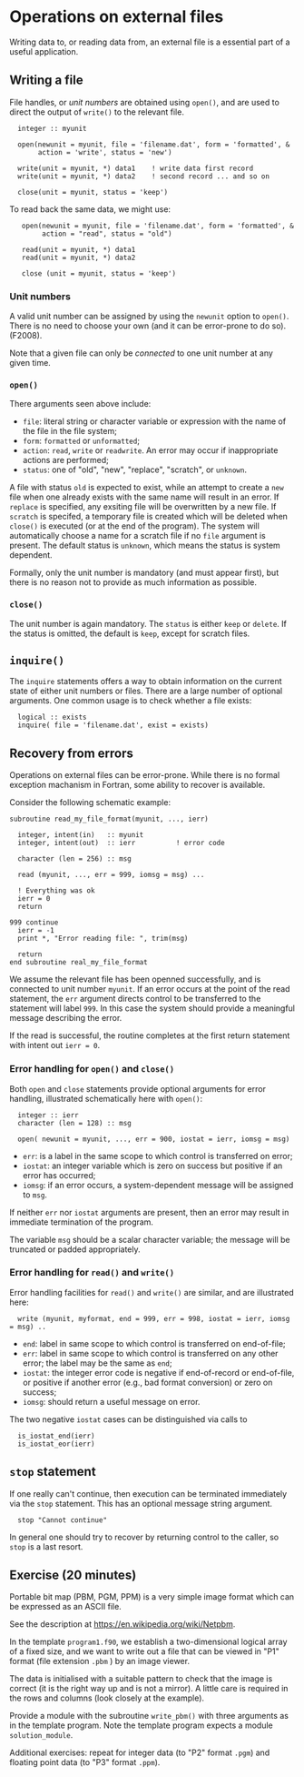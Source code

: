 # Operations on external files

Writing data to, or reading data from, an external file is a essential
part of a useful application.


## Writing a file

File handles, or _unit numbers_ are obtained using `open()`, and are
used to direct the output of `write()` to the relevant file.
```
  integer :: myunit

  open(newunit = myunit, file = 'filename.dat', form = 'formatted', &
       action = 'write', status = 'new')

  write(unit = myunit, *) data1    ! write data first record
  write(unit = myunit, *) data2    ! second record ... and so on

  close(unit = myunit, status = 'keep')
```
To read back the same data, we might use:
```
   open(newunit = myunit, file = 'filename.dat', form = 'formatted', &
        action = "read", status = "old")

   read(unit = myunit, *) data1
   read(unit = myunit, *) data2

   close (unit = myunit, status = 'keep')
```

### Unit numbers

A valid unit number can be assigned by using the `newunit` option to
`open()`. There is no need to choose your own (and it can be error-prone
to do so). (F2008).

Note that a given file can only be _connected_ to one unit number at
any given time.

### `open()`

There arguments seen above include:
* `file`: literal string or character variable or expression with the name of
the file in the file system;
* `form`: `formatted` or `unformatted`;
* `action`: `read`, `write` or `readwrite`. An error may occur if inappropriate actions are performed;
* `status`: one of "old", "new", "replace", "scratch", or `unknown`.

A file with status `old` is expected to exist, while an attempt to create a
`new` file when one already exists with the same name will result in an error.
If `replace` is specified, any exsiting file will be overwritten by a new
file. If `scratch` is specifed, a temporary file is created which will
be deleted when `close()` is executed (or at the end of the program).
The system will automatically choose a name for a scratch file if no
`file` argument is present. The default status is `unknown`, which
means the status is system dependent.

Formally, only the unit number is mandatory (and must appear first), but
there is no reason not to provide as much information as possible.

### `close()`
The unit number is again mandatory. The `status` is either `keep` or
`delete`. If the status is omitted, the default is `keep`, except for
scratch files.

## `inquire()`

The `inquire` statements offers a way to obtain information on the
current state of either unit numbers or files. There are a large
number of optional arguments. One common usage is to check whether
a file exists:
```
  logical :: exists
  inquire( file = 'filename.dat', exist = exists)
```

## Recovery from errors

Operations on external files can be error-prone. While there is no
formal exception machanism in Fortran, some ability to recover is
available.

Consider the following schematic example:
```
subroutine read_my_file_format(myunit, ..., ierr)

  integer, intent(in)   :: myunit
  integer, intent(out)  :: ierr          ! error code

  character (len = 256) :: msg

  read (myunit, ..., err = 999, iomsg = msg) ...

  ! Everything was ok
  ierr = 0
  return

999 continue
  ierr = -1
  print *, "Error reading file: ", trim(msg)

  return
end subroutine real_my_file_format
```
We assume the relevant file has been openned successfully, and is
connected to unit number `myunit`. If an error occurs at the
point of the read statement, the `err` argument directs control
to be transferred to the statement will label `999`. In this
case the system should provide a meaningful message describing the
error.

If the read is successful, the routine completes at the first return
statement with intent out `ierr = 0`.

### Error handling for `open()` and `close()`

Both `open` and `close` statements provide optional arguments for
error handling, illustrated schematically here with `open()`:
```
  integer :: ierr
  character (len = 128) :: msg

  open( newunit = myunit, ..., err = 900, iostat = ierr, iomsg = msg)
```
* `err`: is a label in the same scope to which control is transferred on error;
* `iostat`: an integer variable which is zero on success but positive if an error has occurred;
* `iomsg`: if an error occurs, a system-dependent message will be assigned to `msg`.

If neither `err` nor `iostat` arguments are present, then an error may
result in immediate termination of the program.

The variable `msg` should be a scalar character variable; the message will be
truncated or padded appropriately.

### Error handling for `read()` and `write()`

Error handling facilities for `read()` and `write()` are similar, and
are illustrated here:
```
  write (myunit, myformat, end = 999, err = 998, iostat = ierr, iomsg = msg) ..
```
* `end`: label in same scope to which control is transferred on end-of-file;
* `err`: label in same scope to which control is transferred on any other error; the label may be the same as `end`;
* `iostat`: the integer error code is negative if end-of-record or end-of-file, or positive if another error (e.g., bad format conversion) or zero on success;
* `iomsg`: should return a useful message on error.

The two negative `iostat` cases can be distinguished via calls to
```
  is_iostat_end(ierr)
  is_iostat_eor(ierr)
```

## `stop` statement

If one really can't continue, then execution can be terminated immediately
via the `stop` statement. This has an optional message string argument.
```
  stop "Cannot continue"
```
In general one should try to recover by returning control to the caller,
so `stop` is a last resort. 


## Exercise (20 minutes)

Portable bit map (PBM, PGM, PPM) is a very simple image format which can be
expressed as an ASCII file.

See the description at https://en.wikipedia.org/wiki/Netpbm.

In the template `program1.f90`, we establish a two-dimensional logical array
of a fixed size, and we want to write out a file that can be viewed in
"P1" format (file extension `.pbm` ) by an image viewer.

The data is initialised with a suitable pattern to check that the image
is correct (it is the right way up and is not a mirror). A little care
is required in the rows and columns (look closely at the example).

Provide a module with the subroutine `write_pbm()` with three arguments
as in the template program. Note the template program expects a module
`solution_module`.

Additional exercises: repeat for integer data (to "P2" format `.pgm`)
and floating point data (to "P3" format `.ppm`).

